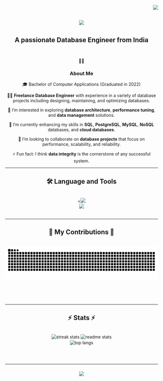 <img align="right" src="https://visitor-badge.laobi.icu/badge?page_id=Rt0727.Rt0727&left_color=red&right_color=green" />

<h1 align="center">
<img src="https://readme-typing-svg.herokuapp.com?font=Righteous&size=35&center=true&vCenter=true&width=500&height=70&duration=4000&lines=Hi+there+👋+;I'm+Rajat!;" />
</h1>

<h2 align="center">A passionate Database Engineer from India</h2>

<br/>

<div align="center">
  
🙋‍♂️ <h3>**About Me**</h3>
  
🎓 Bachelor of Computer Applications (Graduated in 2022)
  
👨‍💻 **Freelance Database Engineer** with experience in a variety of database projects including designing, maintaining, and optimizing databases.

👀 I’m interested in exploring **database architecture**, **performance tuning**, and **data management** solutions.

🌱 I’m currently enhancing my skills in **SQL**, **PostgreSQL**, **MySQL**, **NoSQL** databases, and **cloud databases**.

💞️ I’m looking to collaborate on **database projects** that focus on performance, scalability, and reliability.

⚡ Fun fact: I think **data integrity** is the cornerstone of any successful system.

</div>

<hr/>

<h2 align="center">🛠 Language and Tools</h2>
<br>
<div align="center">
  <<img src="https://skillicons.dev/icons?i=linux,postgresql,mysql,docker,terraform,bash,git,github,aws,vscode" /><br>
  <img src="https://skillicons.dev/icons?i=python,ansible,kubernetes,jenkins,redis,mongodb,nginx" /><br>
</div>

<br/>
<hr/>

<div align="center">
  <h2>🐍 My Contributions 🐍</h2>
  <br>
  <img alt="snake eating my contributions" src="https://raw.githubusercontent.com/Rt0727/Rt0727/output/github-contribution-grid-snake.svg" />

  <br/><br/><br/>
</div>

<hr/>

<h2 align="center">⚡ Stats ⚡</h2>
<br>
<div align=center>
  <img width=390 src="https://streak-stats.demolab.com?user=Rt0727&count_private=true&theme=react&border_radius=10" alt="streak stats"/>
  <img width=390 src="https://github-readme-stats.vercel.app/api?username=Rt0727&count_private=true&show_icons=true&theme=react&rank_icon=github&border_radius=10" alt="readme stats" />
  <br/>
  <img width=325 align="center" src="https://github-readme-stats.vercel.app/api/top-langs/?username=Rt0727&hide=HTML&langs_count=8&layout=compact&theme=react&border_radius=10&size_weight=0.5&count_weight=0.5&exclude_repo=github-readme-stats" alt="top langs" />
</div>


<br/><br/>
<hr/>
<h3 align="center">
 <a href="https://git.io/typing-svg">
   <img src="https://readme-typing-svg.herokuapp.com/?font=Righteous&size=25&center=true&vCenter=true&width=500&height=70&duration=4000&lines=Thanks+for+visiting!+👋;+Shoot+me+a+message+on+Linkedin!;">
 </a>
</h3>
